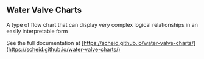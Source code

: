 ## Water Valve Charts

A type of flow chart that can display very complex logical relationships in an easily interpretable form


See the full documentation at [https://scheid.github.io/water-valve-charts/](https://scheid.github.io/water-valve-charts/)